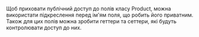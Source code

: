 Щоб приховати публічний доступ до полів класу Product, 
можна використати підкреслення перед ім'ям поля, що 
робить його приватним. Також для цих полів можна зробити геттери та сеттери, 
які будуть контролювати доступ до них.